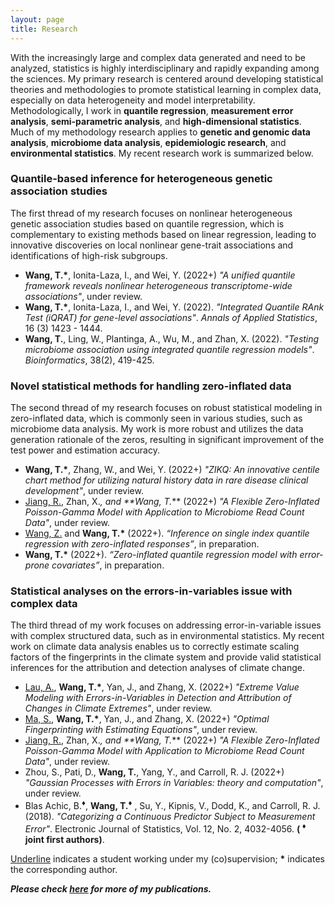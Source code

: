 ```yaml
---
layout: page
title: Research
---
```


With the increasingly large and complex data generated and need to be analyzed, statistics is highly interdisciplinary and rapidly expanding among the sciences. My primary research is centered around developing statistical theories and methodologies to promote statistical learning in complex data, especially on data heterogeneity and model interpretability. Methodologically, I work in **quantile regression**, **measurement error analysis**, **semi-parametric analysis**, and **high-dimensional statistics**. Much of my methodology research applies to **genetic and genomic data analysis**, **microbiome data analysis**, **epidemiologic research**, and **environmental statistics**. My recent research work is summarized below.
   

### Quantile-based inference for heterogeneous genetic association studies

The first thread of my research focuses on nonlinear heterogeneous genetic association studies based on quantile regression, which is complementary to existing methods based on linear regression, leading to innovative discoveries on local nonlinear gene-trait associations and identifications of high-risk subgroups.

- **Wang, T.<b>*</b>**, Ionita-Laza, I., and Wei, Y. (2022+) _"A unified quantile framework reveals nonlinear heterogeneous transcriptome-wide associations"_, under review.
- **Wang, T.<b>*</b>**, Ionita-Laza, I., and Wei, Y. (2022). _"Integrated Quantile RAnk Test (iQRAT) for gene-level associations"_. _Annals of Applied Statistics_, 16 (3) 1423 - 1444.
- **Wang, T.**, Ling, W., Plantinga, A., Wu, M., and Zhan, X. (2022). _"Testing microbiome association using integrated quantile regression models"_. _Bioinformatics_, 38(2), 419-425. 

### Novel statistical methods for handling zero-inflated data

The second thread of my research focuses on robust statistical modeling in zero-inflated data, which is commonly seen in various studies, such as microbiome data analysis. My work is more robust and utilizes the data generation rationale of the zeros, resulting in significant improvement of the test power and estimation accuracy. 

- **Wang, T.<b>*</b>**, Zhang, W., and Wei, Y. (2022+) _"ZIKQ: An innovative centile chart method for utilizing natural history data in rare disease clinical development"_, under review.
- <ins>Jiang, R.</ins>, Zhan, X.*, and **Wang, T.<b>*</b>** (2022+) _"A Flexible Zero-Inflated Poisson-Gamma Model with Application to Microbiome Read Count Data"_, under review.
- <ins>Wang, Z.</ins> and **Wang, T.<b>*</b>** (2022+). _“Inference on single index quantile regression with zero-inflated responses”_, in preparation.
- **Wang, T.<b>*</b>** (2022+). _“Zero-inflated quantile regression model with error-prone covariates”_, in preparation.


### Statistical analyses on the errors-in-variables issue with complex data

The third thread of my work focuses on addressing error-in-variable issues with complex structured data, such as in environmental statistics. My recent work on climate data analysis enables us to correctly estimate scaling factors of the fingerprints in the climate system and provide valid statistical inferences for the attribution and detection analyses of climate change.

- <ins>Lau, A.</ins>, **Wang, T.<b>*</b>**, Yan, J., and Zhang, X. (2022+) _"Extreme Value Modeling with Errors-in-Variables in Detection and Attribution of Changes in Climate Extremes"_, under review.
- <ins>Ma, S.</ins>, **Wang, T.<b>*</b>**, Yan, J., and Zhang, X. (2022+) _"Optimal Fingerprinting with Estimating Equations"_, under review.
- <ins>Jiang, R.</ins>, Zhan, X.*, and **Wang, T.<b>*</b>** (2022+) _"A Flexible Zero-Inflated Poisson-Gamma Model with Application to Microbiome Read Count Data"_, under review.
- Zhou, S., Pati, D., **Wang, T.**, Yang, Y., and Carroll, R. J. (2022+) _"Gaussian Processes with Errors in Variables: theory and computation"_, under review.
- Blas Achic, B.<sup><span>&#9830;</span></sup>, **Wang, T.<sup><span>&#9830;</span></sup>** , Su, Y., Kipnis, V., Dodd, K., and Carroll, R. J. (2018). _"Categorizing a Continuous Predictor Subject to Measurement Error"_. Electronic Journal of Statistics, Vol. 12, No. 2, 4032-4056. **( <sup><span>&#9830;</span></sup> joint first authors)**. 


<ins>Underline</ins> indicates a student working under my (co)supervision; <b>*</b> indicates the corresponding author.

_**Please check [here](https://tianyingw.github.io/publications/) for more of my publications.**_

